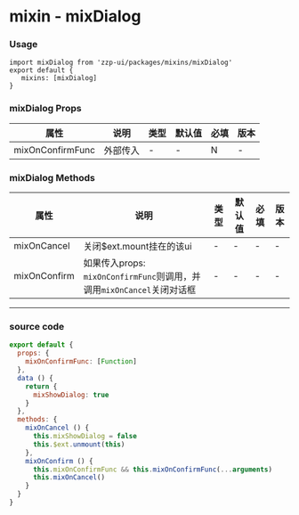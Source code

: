 # mixin - mixDialog

### Usage
```
import mixDialog from 'zzp-ui/packages/mixins/mixDialog'
export default {
   mixins: [mixDialog]
}
```


### mixDialog Props 

| 属性 | 说明 | 类型 | 默认值 | 必填 | 版本 |
| ---- | ---- | ---- | ---- | ---- | ---- |
| mixOnConfirmFunc | 外部传入 | - | - | N | - |

### mixDialog Methods 

| 属性 | 说明 | 类型 | 默认值 | 必填 | 版本 |
| ---- | ---- | ---- | ---- | ---- | ---- |
| mixOnCancel | 关闭$ext.mount挂在的该ui | - | - | - | - |
| mixOnConfirm | 如果传入props: `mixOnConfirmFunc`则调用，并调用`mixOnCancel`关闭对话框 | - | - | - | - |
 
 ---
 
 ### source code
```javascript
export default {
  props: {
    mixOnConfirmFunc: [Function]
  },
  data () {
    return {
      mixShowDialog: true
    }
  },
  methods: {
    mixOnCancel () {
      this.mixShowDialog = false
      this.$ext.unmount(this)
    },
    mixOnConfirm () {
      this.mixOnConfirmFunc && this.mixOnConfirmFunc(...arguments)
      this.mixOnCancel()
    }
  }
}
```
